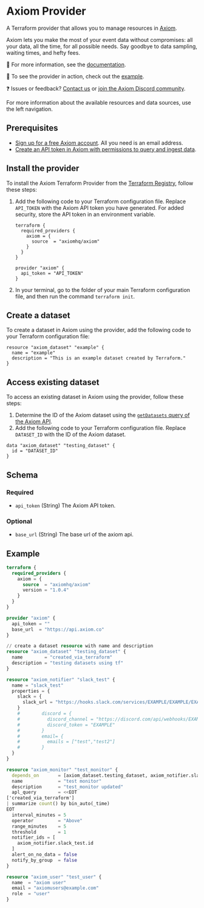 # Axiom Provider

A Terraform provider that allows you to manage resources in [Axiom](https://axiom.co/).

Axiom lets you make the most of your event data without compromises: all your data, all the time, for all possible needs. Say goodbye to data sampling, waiting times, and hefty fees.

📖 For more information, see the [documentation](https://registry.terraform.io/providers/axiomhq/axiom/latest/docs).

🔧 To see the provider in action, check out the [example](example/main.tf).

❓ Issues or feedback? [Contact us](https://axiom.co/contact) or [join the Axiom Discord community](https://axiom.co/discord).

For more information about the available resources and data sources, use the left navigation.

## Prerequisites

- [Sign up for a free Axiom account](https://app.axiom.co/register). All you need is an email address.
- [Create an API token in Axiom with permissions to query and ingest data](https://axiom.co/docs/reference/settings#access-overview).

## Install the provider

To install the Axiom Terraform Provider from the [Terraform Registry](https://registry.terraform.io/providers/axiomhq/axiom/latest), follow these steps:

1. Add the following code to your Terraform configuration file. Replace `API_TOKEN` with the Axiom API token you have generated. For added security, store the API token in an environment variable.

    ```hcl
    terraform {
      required_providers {
        axiom = {
          source  = "axiomhq/axiom"
        }
      }
    }

    provider "axiom" {
      api_token = "API_TOKEN"
    }
    ```

2. In your terminal, go to the folder of your main Terraform configuration file, and then run the command `terraform init`.

## Create a dataset

To create a dataset in Axiom using the provider, add the following code to your Terraform configuration file:

```hcl
resource "axiom_dataset" "example" {
  name = "example"
  description = "This is an example dataset created by Terraform."
}
```

## Access existing dataset

To access an existing dataset in Axiom using the provider, follow these steps:

1. Determine the ID of the Axiom dataset using the [`getDatasets` query of the Axiom API](https://axiom.co/docs/restapi/endpoints/getDatasets).
2. Add the following code to your Terraform configuration file. Replace `DATASET_ID` with the ID of the Axiom dataset.

```hcl
data "axiom_dataset" "testing_dataset" {
  id = "DATASET_ID"
}
```

## Schema

### Required

- `api_token` (String) The Axiom API token.

### Optional

- `base_url` (String) The base url of the axiom api.

## Example

```terraform
terraform {
  required_providers {
    axiom = {
      source  = "axiomhq/axiom"
      version = "1.0.4"
    }
  }
}

provider "axiom" {
  api_token = ""
  base_url  = "https://api.axiom.co"
}

// create a dataset resource with name and description
resource "axiom_dataset" "testing_dataset" {
  name        = "created_via_terraform"
  description = "testing datasets using tf"
}

resource "axiom_notifier" "slack_test" {
  name = "slack_test"
  properties = {
    slack = {
      slack_url = "https://hooks.slack.com/services/EXAMPLE/EXAMPLE/EXAMPLE"
    }
    #        discord = {
    #          discord_channel = "https://discord.com/api/webhooks/EXAMPLE/EXAMPLE/EXAMPLE"
    #          discord_token = "EXAMPLE"
    #        }
    #        email= {
    #          emails = ["test","test2"]
    #        }
  }
}

resource "axiom_monitor" "test_monitor" {
  depends_on       = [axiom_dataset.testing_dataset, axiom_notifier.slack_test]
  name             = "test monitor"
  description      = "test_monitor updated"
  apl_query        = <<EOT
['created_via_terraform']
| summarize count() by bin_auto(_time)
EOT
  interval_minutes = 5
  operator         = "Above"
  range_minutes    = 5
  threshold        = 1
  notifier_ids = [
    axiom_notifier.slack_test.id
  ]
  alert_on_no_data = false
  notify_by_group  = false
}

resource "axiom_user" "test_user" {
  name  = "axiom user"
  email = "axiomusers@example.com"
  role  = "user"
}
```